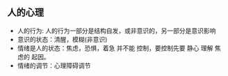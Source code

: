 
## 人的心理

- 人的行为: 人的行为一部分是结构自发，或非意识的，另一部分是意识影响
- 意识的状态：清醒，模糊(非意识)
- 情绪是人的状态：焦虑，恐惧，着急 并不能 控制，要控制先要 静心 理解 焦虑的 起因。
- 情绪的调节：心理障碍调节

